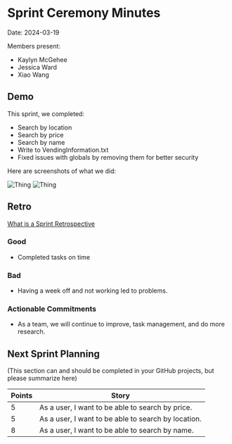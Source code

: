 # Sprint Ceremony Minutes
  
Date: 2024-03-19

Members present:

* Kaylyn McGehee
* Jessica Ward
* Xiao Wang
  
## Demo

This sprint, we completed:

* Search by location
* Search by price
* Search by name
* Write to VendingInformation.txt
* Fixed issues with globals by removing them for better security

Here are screenshots of what we did:

![Thing](/docs/images/sprint3work1.png?raw=true)
![Thing](/docs/images/sprint3work2.png?raw=true)

## Retro

[What is a Sprint Retrospective](https://www.scrum.org/resources/what-is-a-sprint-retrospective)

### Good

* Completed tasks on time

### Bad

* Having a week off and not working led to problems.

### Actionable Commitments

* As a team, we will continue to improve, task management, and do more research. 

## Next Sprint Planning

(This section can and should be completed in your GitHub projects, but please summarize here)

Points | Story
-------|--------
5      | As a user, I want to be able to search by price.
5      | As a user, I want to be able to search by location. 
8      | As a user, I want to be able to search by name.

